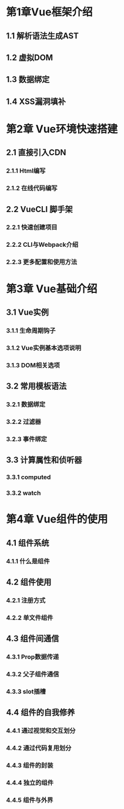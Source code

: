 # 第1章Vue框架介绍
## 1.1 解析语法生成AST
## 1.2 虚拟DOM
## 1.3 数据绑定
## 1.4 XSS漏洞填补

# 第2章 Vue环境快速搭建
## 2.1 直接引入CDN
### 2.1.1 Html编写
### 2.1.2 在线代码编写
## 2.2 VueCLI 脚手架
### 2.2.1 快速创建项目
### 2.2.2 CLI与Webpack介绍
### 2.2.3 更多配置和使用方法

# 第3章 Vue基础介绍
## 3.1 Vue实例
### 3.1.1 生命周期钩子
### 3.1.2 Vue实例基本选项说明
### 3.1.3 DOM相关选项
## 3.2 常用模板语法
### 3.2.1 数据绑定
### 3.2.2 过滤器
### 3.2.3 事件绑定
## 3.3 计算属性和侦听器
### 3.3.1 computed
### 3.3.2 watch

# 第4章 Vue组件的使用
## 4.1 组件系统
### 4.1.1 什么是组件
## 4.2 组件使用
### 4.2.1 注册方式
### 4.2.2 单文件组件
## 4.3 组件间通信
### 4.3.1 Prop数据传递
### 4.3.2 父子组件通信
### 4.3.3 slot插槽
## 4.4 组件的自我修养
### 4.4.1 通过视觉和交互划分
### 4.4.2 通过代码复用划分
### 4.4.3 组件的封装
### 4.4.4 独立的组件
### 4.4.5 组件与外界

